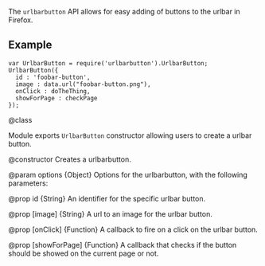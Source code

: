 The `urlbarbutton` API allows for easy adding of buttons to the urlbar in Firefox.

## Example ##

    var UrlbarButton = require('urlbarbutton').UrlbarButton;
    UrlbarButton({
      id : 'foobar-button',
      image : data.url("foobar-button.png"),
      onClick : doTheThing,
      showForPage : checkPage
    });

<api name="UrlbarButton">
@class

Module exports `UrlbarButton` constructor allowing users to create a urlbar button.

<api name="UrlbarButton">
@constructor
Creates a urlbarbutton.

@param options {Object}
  Options for the urlbarbutton, with the following parameters:

@prop id {String}
	An identifier for the specific urlbar button.

@prop [image] {String}
	A url to an image for the urlbar button.

@prop [onClick] {Function}
	A callback to fire on a click on the urlbar button.

@prop [showForPage] {Function}
  A callback that checks if the button should be showed on the current page or not.
</api>
</api>
